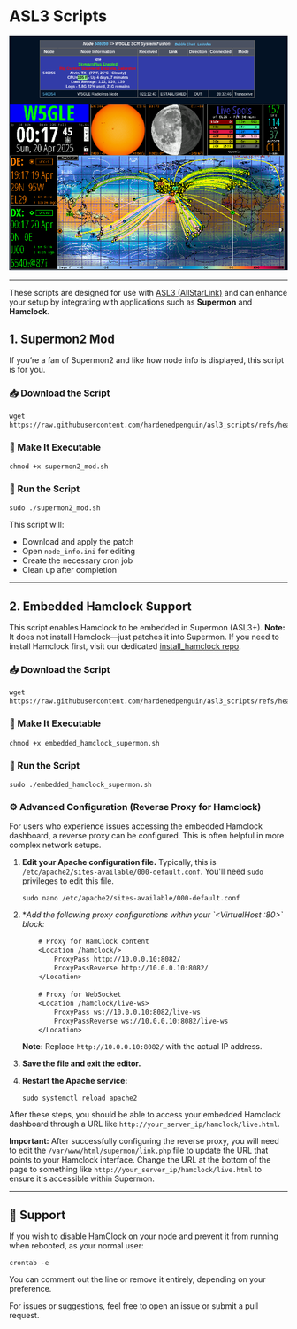 # ASL3 Scripts

![Supermon2 with Embedded Hamclock](https://github.com/hardenedpenguin/asl3_scripts/blob/main/supermon2_mod%2Bhamclock.png)

---
These scripts are designed for use with [ASL3 (AllStarLink)](https://www.allstarlink.org/) and can enhance your setup by integrating with applications such as **Supermon** and **Hamclock**.

## 1. Supermon2 Mod

If you’re a fan of Supermon2 and like how node info is displayed, this script is for you.

### 📥 Download the Script
```
wget https://raw.githubusercontent.com/hardenedpenguin/asl3_scripts/refs/heads/main/supermon2_mod.sh
```

### 🔧 Make It Executable
```
chmod +x supermon2_mod.sh
```

### 🚀 Run the Script
```
sudo ./supermon2_mod.sh
```

This script will:
- Download and apply the patch
- Open `node_info.ini` for editing
- Create the necessary cron job
- Clean up after completion

---

## 2. Embedded Hamclock Support

This script enables Hamclock to be embedded in Supermon (ASL3+). **Note:** It does not install Hamclock—just patches it into Supermon. If you need to install Hamclock first, visit our dedicated [install_hamclock repo](https://github.com/hardenedpenguin/install_hamclock).

### 📥 Download the Script
```
wget https://raw.githubusercontent.com/hardenedpenguin/asl3_scripts/refs/heads/main/embedded_hamclock_supermon.sh
```

### 🔧 Make It Executable
```
chmod +x embedded_hamclock_supermon.sh
```

### 🚀 Run the Script
```
sudo ./embedded_hamclock_supermon.sh
```

### ⚙️ Advanced Configuration (Reverse Proxy for Hamclock)

For users who experience issues accessing the embedded Hamclock dashboard, a reverse proxy can be configured. This is often helpful in more complex network setups.

1.  **Edit your Apache configuration file.** Typically, this is `/etc/apache2/sites-available/000-default.conf`. You'll need `sudo` privileges to edit this file.

    ```
    sudo nano /etc/apache2/sites-available/000-default.conf
    ```

2.  **Add the following proxy configurations within your \`<VirtualHost *:80>\` block:**

    ```
        # Proxy for HamClock content
        <Location /hamclock/>
            ProxyPass http://10.0.0.10:8082/
            ProxyPassReverse http://10.0.0.10:8082/
        </Location>

        # Proxy for WebSocket
        <Location /hamclock/live-ws>
            ProxyPass ws://10.0.0.10:8082/live-ws
            ProxyPassReverse ws://10.0.0.10:8082/live-ws
        </Location>
    ```

    **Note:** Replace `http://10.0.0.10:8082/` with the actual IP address.

3.  **Save the file and exit the editor.**

4.  **Restart the Apache service:**

    ```
    sudo systemctl reload apache2
    ```

After these steps, you should be able to access your embedded Hamclock dashboard through a URL like `http://your_server_ip/hamclock/live.html`.

**Important:** After successfully configuring the reverse proxy, you will need to edit the `/var/www/html/supermon/link.php` file to update the URL that points to your Hamclock interface. Change the URL at the bottom of the page to something like `http://your_server_ip/hamclock/live.html` to ensure it's accessible within Supermon.

---

## 💬 Support

If you wish to disable HamClock on your node and prevent it from running when rebooted, as your normal user:
```
crontab -e
```
You can comment out the line or remove it entirely, depending on your preference.

For issues or suggestions, feel free to open an issue or submit a pull request.
